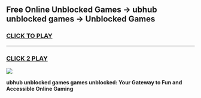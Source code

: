 
## Free Online Unblocked Games → ubhub unblocked games → Unblocked Games
<h3>
<a href="https://premium.freeplayer.one?title=ubhub_unblocked_games&ref=21F">CLICK TO PLAY</a></h3>
<hr>

<h3>
<a href="https://premium.freeplayer.one?title=ubhub_unblocked_games&ref=21F">CLICK 2 PLAY</a>
  
</h3>

<a href="https://premium.freeplayer.one?title=ubhub_unblocked_games&ref=21F/"><img src="https://clearcache.store/games.png"></a>


**ubhub unblocked games games unblocked: Your Gateway to Fun and Accessible Online Gaming**
